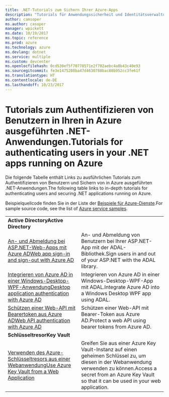 ```yaml
---
title: .NET-Tutorials zum Sichern Ihrer Azure-Apps
description: "Tutorials für Anwendungssicherheit und Identitätsverwaltung in Ihren in Azure ausgeführten .NET-Anwendungen."
author: camsoper
ms.author: casoper
manager: wpickett
ms.date: 10/19/2017
ms.topic: reference
ms.prod: azure
ms.technology: azure
ms.devlang: dotnet
ms.service: multiple
ms.custom: devcenter
ms.openlocfilehash: 0cd530ef5f70778571e2f702aebc4a8b43c40e93
ms.sourcegitcommit: fe3e1475208ba47d4630788bac88b952cc3fe61f
ms.translationtype: HT
ms.contentlocale: de-DE
ms.lasthandoff: 10/23/2017
---
```

# <a name="tutorials-for-authenticating-users-in-your-net-apps-running-on-azure"></a><span data-ttu-id="e50a9-103">Tutorials zum Authentifizieren von Benutzern in Ihren in Azure ausgeführten .NET-Anwendungen.</span><span class="sxs-lookup"><span data-stu-id="e50a9-103">Tutorials for authenticating users in your .NET apps running on Azure</span></span>

<span data-ttu-id="e50a9-104">Die folgende Tabelle enthält Links zu ausführlichen Tutorials zum Authentifizieren von Benutzern und Sichern von in Azure ausgeführten .NET-Anwendungen.</span><span class="sxs-lookup"><span data-stu-id="e50a9-104">The following table links to in-depth tutorials for authenticating users and securing .NET applications running on Azure.</span></span>

<span data-ttu-id="e50a9-105">Beispielquellcode finden Sie in der Liste der [Beispiele für Azure-Dienste](https://azure.microsoft.com/resources/samples/?platform=dotnet).</span><span class="sxs-lookup"><span data-stu-id="e50a9-105">For sample source code, see the list of [Azure service samples](https://azure.microsoft.com/resources/samples/?platform=dotnet).</span></span>

| | |
|---|---|
|<span data-ttu-id="e50a9-106">**Active Directory**</span><span class="sxs-lookup"><span data-stu-id="e50a9-106">**Active Directory**</span></span>||
| <span data-ttu-id="e50a9-107">[An- und Abmeldung bei ASP.NET-Web-Apps mit Azure AD][1]</span><span class="sxs-lookup"><span data-stu-id="e50a9-107">[Web app sign-in and sign-out with Azure AD][1]</span></span> | <span data-ttu-id="e50a9-108">An- und Abmeldung von Benutzern bei Ihrer ASP.NET-App mit der ADAL-Bibliothek.</span><span class="sxs-lookup"><span data-stu-id="e50a9-108">Sign users in and out of your ASP.NET with the ADAL library.</span></span>
| <span data-ttu-id="e50a9-109">[Integrieren von Azure AD in einer Windows-Desktop-WPF-Anwendung][2]</span><span class="sxs-lookup"><span data-stu-id="e50a9-109">[Desktop application authentication with Azure AD][2]</span></span>| <span data-ttu-id="e50a9-110">Integrieren von Azure AD in einer Windows-Desktop-WPF-App mit ADAL.</span><span class="sxs-lookup"><span data-stu-id="e50a9-110">Integrate Azure AD into a Windows Desktop WPF app using ADAL.</span></span> | 
| <span data-ttu-id="e50a9-111">[Schützen einer Web-API mit Bearertoken aus Azure AD][3]</span><span class="sxs-lookup"><span data-stu-id="e50a9-111">[Web API authentication with Azure AD][3]</span></span> | <span data-ttu-id="e50a9-112">Schützen einer Web-API mit Bearer-Token aus Azure AD.</span><span class="sxs-lookup"><span data-stu-id="e50a9-112">Protect a web API using bearer tokens from Azure AD.</span></span> |
|<span data-ttu-id="e50a9-113">**Schlüsseltresor**</span><span class="sxs-lookup"><span data-stu-id="e50a9-113">**Key Vault**</span></span>||
| <span data-ttu-id="e50a9-114">[Verwenden des Azure-Schlüsseltresors aus einer Webanwendung][4]</span><span class="sxs-lookup"><span data-stu-id="e50a9-114">[Use Azure Key Vault from a Web Application][4]</span></span> | <span data-ttu-id="e50a9-115">Greifen Sie aus einer Azure Key Vault-Instanz auf einen geheimen Schlüssel zu, um diesen in der Webanwendung verwenden zu können.</span><span class="sxs-lookup"><span data-stu-id="e50a9-115">Access a secret from an Azure Key Vault so that it can be used in your web application.</span></span> | 

[1]: /azure/active-directory/develop/active-directory-devquickstarts-webapp-dotnet
[2]: /azure/active-directory/develop/active-directory-devquickstarts-dotnet
[3]: /azure/active-directory/develop/active-directory-devquickstarts-webapi-dotnet
[4]: /azure/key-vault/key-vault-use-from-web-application